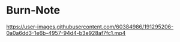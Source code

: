 # Burn-Note

https://user-images.githubusercontent.com/60384986/191295206-0a0a6dd3-1e6b-4957-94d4-b3e928af7fc1.mp4

